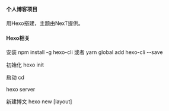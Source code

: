 #### 个人博客项目

用Hexo搭建，主题由NexT提供。

#### Hexo相关

安装
npm install -g hexo-cli 或者 yarn global add hexo-cli --save

初始化
hexo init <folder>

启动
cd <folder>

hexo server

新建博文
hexo new [layout] <title>

生成静态文件
hexo generate

发表草稿
hexo publish [layout] <filename>

部署网站
hexo deploy

清除缓存
hexo clean



